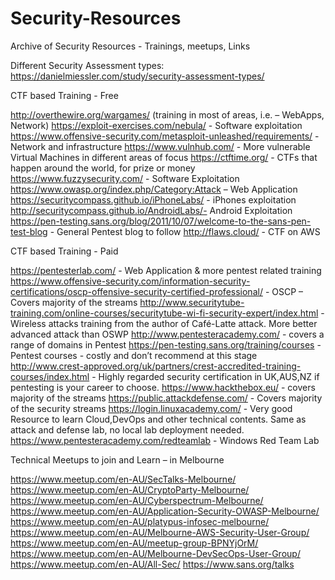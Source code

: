 # Security-Resources
Archive of Security Resources - Trainings, meetups, Links

Different Security Assessment types:  https://danielmiessler.com/study/security-assessment-types/

CTF based Training - Free

http://overthewire.org/wargames/ (training in most of areas, i.e. – WebApps, Network)
https://exploit-exercises.com/nebula/ - Software exploitation
https://www.offensive-security.com/metasploit-unleashed/requirements/ - Network and infrastructure
https://www.vulnhub.com/ - More vulnerable Virtual Machines in different areas of focus
https://ctftime.org/ - CTFs that happen around the world, for prize or money
https://www.fuzzysecurity.com/ - Software Exploitation
https://www.owasp.org/index.php/Category:Attack – Web Application
https://securitycompass.github.io/iPhoneLabs/ - iPhones exploitation
http://securitycompass.github.io/AndroidLabs/- Android Exploitation
https://pen-testing.sans.org/blog/2011/10/07/welcome-to-the-sans-pen-test-blog - General Pentest blog to follow
http://flaws.cloud/ - CTF on AWS

CTF based Training - Paid

https://pentesterlab.com/ - Web Application & more pentest related training
https://www.offensive-security.com/information-security-certifications/oscp-offensive-security-certified-professional/ - OSCP – Covers majority of the streams
http://www.securitytube-training.com/online-courses/securitytube-wi-fi-security-expert/index.html - Wireless attacks training from the author of Café-Latte attack. More better advanced attack than OSWP
http://www.pentesteracademy.com/ - covers a range of domains in Pentest
https://pen-testing.sans.org/training/courses - Pentest courses - costly and don’t recommend at this stage
http://www.crest-approved.org/uk/partners/crest-accredited-training-courses/index.html - Highly regarded security certification in UK,AUS,NZ if pentesting is your career to choose.
https://www.hackthebox.eu/ - covers majority of the streams
https://public.attackdefense.com/ - Covers majority of the security streams
https://login.linuxacademy.com/ - Very good Resource to learn Cloud,DevOps and other technical contents. Same as attack and defense lab, no local lab deployment needed.
https://www.pentesteracademy.com/redteamlab - Windows Red Team Lab

Technical Meetups to join and Learn – in Melbourne

https://www.meetup.com/en-AU/SecTalks-Melbourne/
https://www.meetup.com/en-AU/CryptoParty-Melbourne/
https://www.meetup.com/en-AU/Cyberspectrum-Melbourne/
https://www.meetup.com/en-AU/Application-Security-OWASP-Melbourne/
https://www.meetup.com/en-AU/platypus-infosec-melbourne/
https://www.meetup.com/en-AU/Melbourne-AWS-Security-User-Group/
https://www.meetup.com/en-AU/meetup-group-BPNYjOrM/
https://www.meetup.com/en-AU/Melbourne-DevSecOps-User-Group/
https://www.meetup.com/en-AU/All-Sec/
https://www.sans.org/talks

